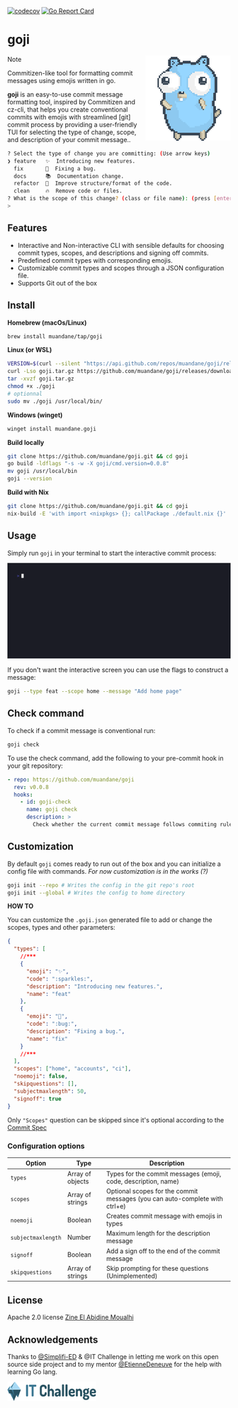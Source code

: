 [![codecov](https://codecov.io/gh/muandane/goji/branch/main/graph/badge.svg?token=0PYU31AH2S)](https://codecov.io/gh/muandane/goji) [![Go Report Card](https://goreportcard.com/badge/github.com/muandane/goji)](https://goreportcard.com/report/github.com/muandane/goji)

# goji

<img align="right" src="public/go-gopher.gif">

> [!NOTE]
> Commitizen-like tool for formatting commit messages using emojis written in go.

**goji** is an easy-to-use commit message formatting tool, inspired by Commitizen and cz-cli,
that helps you create conventional commits with emojis with streamlined [git] commit process by providing a user-friendly TUI
for selecting the type of change, scope, and description of your commit message..

```sh
? Select the type of change you are committing: (Use arrow keys)
❯ feature   ✨  Introducing new features.
  fix       🐛  Fixing a bug.
  docs      📚  Documentation change.
  refactor  🎨  Improve structure/format of the code.
  clean     🔥  Remove code or files.
? What is the scope of this change? (class or file name): (press [enter] to skip)
>
```

## Features

- Interactive and Non-interactive CLI with sensible defaults for choosing commit types, scopes, and descriptions and signing off commits.
- Predefined commit types with corresponding emojis.
- Customizable commit types and scopes through a JSON configuration file.
- Supports Git out of the box

## Install

**Homebrew (macOs/Linux)**

```sh
brew install muandane/tap/goji
```

**Linux (or WSL)**

```sh
VERSION=$(curl --silent "https://api.github.com/repos/muandane/goji/releases/latest" | jq .tag_name -r)
curl -Lso goji.tar.gz https://github.com/muandane/goji/releases/download/$VERSION/goji_${VERSION}_Linux_x86_64.tar.gz
tar -xvzf goji.tar.gz
chmod +x ./goji
# optionnal
sudo mv ./goji /usr/local/bin/
```

**Windows (winget)**

```sh
winget install muandane.goji
```

**Build locally**

```sh
git clone https://github.com/muandane/goji.git && cd goji
go build -ldflags "-s -w -X goji/cmd.version=0.0.8"
mv goji /usr/local/bin
goji --version
```

**Build with Nix**

```sh
git clone https://github.com/muandane/goji.git && cd goji
nix-build -E 'with import <nixpkgs> {}; callPackage ./default.nix {}'
```

## Usage

Simply run `goji` in your terminal to start the interactive commit process:

![Goji gif](public/goji-demo.gif)

If you don't want the interactive screen you can use the flags to construct a message:

```sh
goji --type feat --scope home --message "Add home page"
```

## Check command

To check if a commit message is conventional run:

```sh
goji check
```

To use the check command, add the following to your pre-commit hook in your git repository:

```yaml
- repo: https://github.com/muandane/goji
  rev: v0.0.8
  hooks:
    - id: goji-check
      name: goji check
      description: >
        Check whether the current commit message follows commiting rules. Allow empty commit messages by default, because they typically indicate to Git that the commit should be aborted.
```

## Customization

By default `goji` comes ready to run out of the box and you can initialize a config file with commands. _For now customization is in the works (?)_

```sh
goji init --repo # Writes the config in the git repo's root
goji init --global # Writes the config to home directory
```

**HOW TO**

You can customize the `.goji.json` generated file to add or change the scopes, types and other parameters:

```json
{
  "types": [
    //***
    {
      "emoji": "✨",
      "code": ":sparkles:",
      "description": "Introducing new features.",
      "name": "feat"
    },
    {
      "emoji": "🐛",
      "code": ":bug:",
      "description": "Fixing a bug.",
      "name": "fix"
    }
    //***
  ],
  "scopes": ["home", "accounts", "ci"],
  "noemoji": false,
  "skipquestions": [],
  "subjectmaxlength": 50,
  "signoff": true
}
```

Only `"Scopes"` question can be skipped since it's optional according to the [Commit Spec](https://www.conventionalcommits.org/en/v1.0.0/)

### Configuration options

| Option             | Type             | Description                                                                 |
| ------------------ | ---------------- | --------------------------------------------------------------------------- |
| `types`            | Array of objects | Types for the commit messages (emoji, code, description, name)              |
| `scopes`           | Array of strings | Optional scopes for the commit messages (you can auto-complete with ctrl+e) |
| `noemoji`          | Boolean          | Creates commit message with emojis in types                                 |
| `subjectmaxlength` | Number           | Maximum length for the description message                                  |
| `signoff`          | Boolean          | Add a sign off to the end of the commit message                             |
| `skipquestions`    | Array of strings | Skip prompting for these questions (Unimplemented)                          |

## License

Apache 2.0 license [Zine El Abidine Moualhi](https://www.linkedin.com/in/zinemoualhi/)

## Acknowledgements

Thanks to [@Simplifi-ED](https://www.simplified.fr) & @IT Challenge in letting me work on this open source side project and to my mentor [@EtienneDeneuve](https://github.com/EtienneDeneuve) for the help with learning Go lang.

<img align="center" src="public/logo.svg"  alt="IT Challenge" width="200"/>
